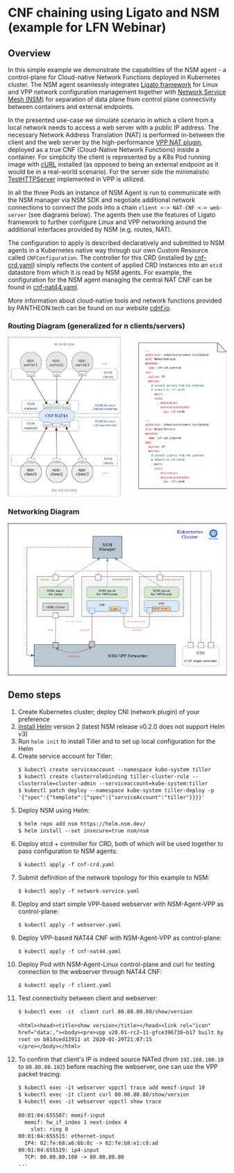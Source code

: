 CNF chaining using Ligato and NSM (example for LFN Webinar)
===========================================================

Overview
--------

In this simple example we demonstrate the capabilities of the NSM agent - a control-plane for Cloud-native
Network Functions deployed in Kubernetes cluster. The NSM agent seamlessly integrates [Ligato framework][ligato]
for Linux and VPP network configuration management together with [Network Service Mesh (NSM)][nsm] for separation
of data plane from control plane connectivity between containers and external endpoints.
 
In the presented use-case we simulate scenario in which a client from a local network needs to access a web server
with a public IP address. The necessary Network Address Translation (NAT) is performed in-between the client and
the web server by the high-performance [VPP NAT plugin][vpp-nat-plugin], deployed as a true CNF (Cloud-Native Network
Functions) inside a container. For simplicity the client is represented by a K8s Pod running image with [cURL][curl]
installed (as opposed to being an external endpoint as it would be in a real-world scenario). For the server side
the minimalistic [TestHTTPServer][vpp-test-http-server] implemented in VPP is utilized.

In all the three Pods an instance of NSM Agent is run to communicate with the NSM manager via NSM SDK and negotiate
additional network connections to connect the pods into a chain `client <-> NAT-CNF <-> web-server` (see diagrams below).
The agents then use the features of Ligato framework to further configure Linux and VPP networking around the additional
interfaces provided by NSM (e.g. routes, NAT).

The configuration to apply is described declaratively and submitted to NSM agents in a Kubernetes native way through
our own Custom Resource called `CNFConfiguration`. The controller for this CRD (installed by [cnf-crd.yaml][cnf-crd-yaml])
simply reflects the content of applied CRD instances into an `etcd` datastore from which it is read by NSM agents.
For example, the configuration for the NSM agent managing the central NAT CNF can be found in [cnf-nat44.yaml][cnf-nat44-yaml].  

More information about cloud-native tools and network functions provided by PANTHEON.tech can be found on our website
[cdnf.io][cdnf-io].

### Routing Diagram (generalized for n clients/servers)

![routing][routing]

### Networking Diagram

![networking][networking]

Demo steps
----------

1. Create Kubernetes cluster; deploy CNI (network plugin) of your preference
2. [Install Helm][install-helm] version 2 (latest NSM release v0.2.0 does not support Helm v3)
3. Run `helm init` to install Tiller and to set up local configuration for the Helm
4. Create service account for Tiller:
    ```
    $ kubectl create serviceaccount --namespace kube-system tiller
    $ kubectl create clusterrolebinding tiller-cluster-rule --clusterrole=cluster-admin --serviceaccount=kube-system:tiller
    $ kubectl patch deploy --namespace kube-system tiller-deploy -p '{"spec":{"template":{"spec":{"serviceAccount":"tiller"}}}}'
    ```   
5. Deploy NSM using Helm:
    ```
    $ helm repo add nsm https://helm.nsm.dev/
    $ helm install --set insecure=true nsm/nsm
    ```  
6. Deploy etcd + controller for CRD, both of which will be used together to pass configuration to NSM agents:
    ```
    $ kubectl apply -f cnf-crd.yaml
    ```
7. Submit definition of the network topology for this example to NSM:
    ```
    $ kubectl apply -f network-service.yaml
    ```
8. Deploy and start simple VPP-based webserver with NSM-Agent-VPP as control-plane:
    ```
    $ kubectl apply -f webserver.yaml
    ```
9. Deploy VPP-based NAT44 CNF with NSM-Agent-VPP as control-plane:
    ```
    $ kubectl apply -f cnf-nat44.yaml
    ```
10. Deploy Pod with NSM-Agent-Linux control-plane and curl for testing connection to the webserver through NAT44 CNF:
    ```
    $ kubectl apply -f client.yaml
    ```
11. Test connectivity between client and webserver:
    ```
    $ kubectl exec -it  client curl 80.80.80.80/show/version

    <html><head><title>show version</title></head><link rel="icon" href="data:,"><body><pre>vpp v20.01-rc2~11-gfce396738~b17 built by root on b81dced13911 at 2020-01-29T21:07:15
    </pre></body></html>
    ```
12. To confirm that client's IP is indeed source NATed (from `192.168.100.10` to `80.80.80.102`) before reaching
    the webserver, one can use the VPP packet tracing:
    ```
    $ kubectl exec -it webserver vppctl trace add memif-input 10
    $ kubectl exec -it client curl 80.80.80.80/show/version
    $ kubectl exec -it webserver vppctl show trace

    00:01:04:655507: memif-input
      memif: hw_if_index 1 next-index 4
        slot: ring 0
    00:01:04:655515: ethernet-input
      IP4: 02:fe:68:a6:6b:8c -> 02:fe:b8:e1:c8:ad
    00:01:04:655519: ip4-input
      TCP: 80.80.80.100 -> 80.80.80.80
    ...
    ```

[ligato]: https://ligato.io/
[nsm]: https://networkservicemesh.io/
[install-helm]: https://helm.sh/docs/intro/install/
[networking]: img/lfn-webinar-networking.png
[routing]: img/lfn-webinar-routing.png
[cdnf-io]: https://cdnf.io/
[vpp-nat-plugin]: https://wiki.fd.io/view/VPP/NAT
[curl]: https://curl.haxx.se/
[vpp-test-http-server]: https://wiki.fd.io/view/VPP/HostStack/TestHttpServer
[crd]: https://kubernetes.io/docs/concepts/extend-kubernetes/api-extension/custom-resources/
[cnf-nat44-yaml]: ./cnf-nat44.yaml
[cnf-crd-yaml]: ./cnf-crd.yaml
